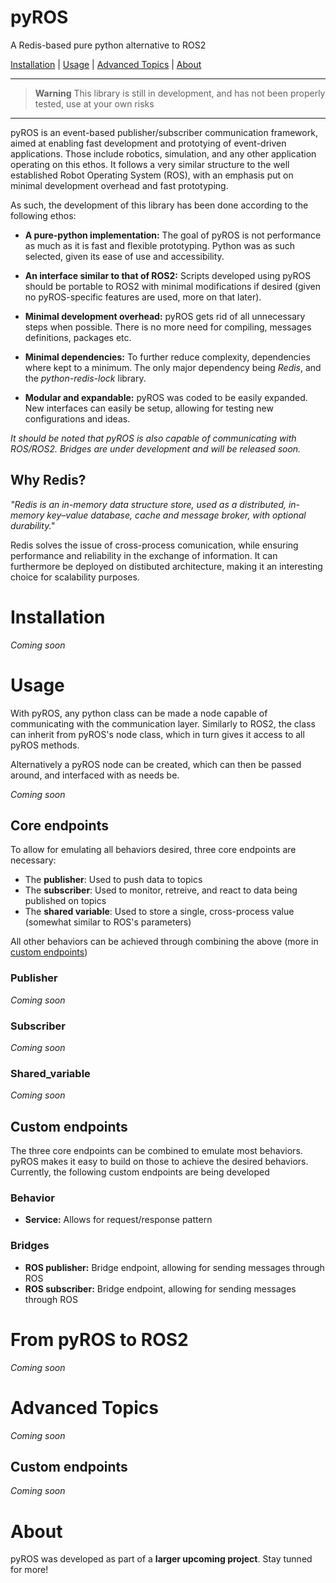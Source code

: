 # pyROS
A Redis-based pure python alternative to ROS2

[Installation](#installation) |  [Usage](#usage) | [Advanced Topics](#advanced-topics) | [About](#about)

---
> **Warning** 
> This library is still in development, and has not been properly tested, use at your own risks
---

pyROS is an event-based publisher/subscriber communication framework, aimed at enabling fast development and prototying of event-driven applications. Those include robotics, simulation, and any other application operating on this ethos. It follows a very similar structure to the well established Robot Operating System (ROS), with an emphasis put on minimal development overhead and fast prototyping.

As such, the development of this library has been done according to the following ethos:

- **A pure-python implementation:** The goal of pyROS is not performance as much as it is fast and flexible prototyping. Python was as such selected, given its ease of use and accessibility.

- **An interface similar to that of ROS2:** Scripts developed using pyROS should be portable to ROS2 with minimal modifications if desired (given no pyROS-specific features are used, more on that later).

- **Minimal development overhead:** pyROS gets rid of all unnecessary steps when possible. There is no more need for compiling, messages definitions, packages etc.

- **Minimal dependencies:** To further reduce complexity, dependencies where kept to a minimum. The only major dependency being *Redis*,  and the *python-redis-lock* library.

- **Modular and expandable:** pyROS was coded to be easily expanded. New interfaces can easily be setup, allowing for testing new configurations and ideas.

*It should be noted that pyROS is also capable of communicating with ROS/ROS2. Bridges are under development and will be released soon.*

## Why Redis?
*"Redis is an in-memory data structure store, used as a distributed, in-memory key–value database, cache and message broker, with optional durability."*

Redis solves the issue of cross-process comunication, while ensuring performance and reliability in the exchange of information. It can furthermore be deployed on distibuted architecture, making it an interesting choice for scalability purposes.

# Installation
*Coming soon*
# Usage
With pyROS, any python class can be made a node capable of communicating with the communication layer. Similarly to ROS2, the class can inherit from pyROS's node class, which in turn gives it access to all pyROS methods. 

Alternatively a pyROS node can be created, which can then be passed around, and interfaced with as needs be.

*Coming soon*

## Core endpoints
To allow for emulating all behaviors desired, three core endpoints are necessary:
- The **publisher**: Used to push data to topics
- The **subscriber**: Used to monitor, retreive, and react to data being published on topics
- The **shared variable**: Used to store a single, cross-process value (somewhat similar to ROS's parameters)

All other behaviors can be achieved through combining the above (more in [custom endpoints](#custom-endpoints))

### Publisher
*Coming soon*
### Subscriber
*Coming soon*
### Shared_variable
*Coming soon*
## Custom endpoints
The three core endpoints can be combined to emulate most behaviors. pyROS makes it easy to build on those to achieve the desired behaviors. Currently, the following custom endpoints are being developed

### Behavior
- **Service:** Allows for request/response pattern

### Bridges
- **ROS publisher:** Bridge endpoint, allowing for sending messages through ROS
- **ROS subscriber:** Bridge endpoint, allowing for sending messages through ROS

# From pyROS to ROS2
*Coming soon*
# Advanced Topics
*Coming soon*
## Custom endpoints
*Coming soon*
# About
pyROS was developed as part of a **larger upcoming project**. Stay tunned for more! 
